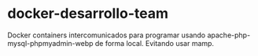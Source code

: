 # docker-desarrollo-team
Docker containers intercomunicados para programar usando apache-php-mysql-phpmyadmin-webp de forma local. Evitando usar mamp.
